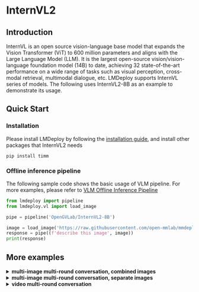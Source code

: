 # InternVL2

## Introduction

InternVL is an open source vision-language base model that expands the Vision Transformer (ViT) to 600 million parameters and aligns with the Large Language Model (LLM). It is the largest open-source vision/vision-language foundation model (14B) to date, achieving 32 state-of-the-art performance on a wide range of tasks such as visual perception, cross-modal retrieval, multimodal dialogue, etc. LMDeploy supports InternVL series of models. The following uses InternVL2-8B as an example to demonstrate its usage.

## Quick Start

### Installation

Please install LMDeploy by following the [installation guide](../installation.md), and install other packages that InternVL2 needs

```shell
pip install timm
```

### Offline inference pipeline

The following sample code shows the basic usage of VLM pipeline. For more examples, please refer to [VLM Offline Inference Pipeline](./vl_pipeline.md)

```python
from lmdeploy import pipeline
from lmdeploy.vl import load_image

pipe = pipeline('OpenGVLab/InternVL2-8B')

image = load_image('https://raw.githubusercontent.com/open-mmlab/mmdeploy/main/tests/data/tiger.jpeg')
response = pipe((f'describe this image', image))
print(response)
```

## More examples

<details>
  <summary>
    <b>multi-image multi-round conversation, combined images</b>
  </summary>

```python
from lmdeploy import pipeline
from lmdeploy.vl import load_image
from lmdeploy.vl.utils import encode_image_base64
from lmdeploy.vl.constants import IMAGE_TOKEN

pipe = pipeline('OpenGVLab/InternVL2-8B', log_level='INFO')
messages = [
    dict(role='user', content=[
        dict(type='text', text=f'<img>{IMAGE_TOKEN}{IMAGE_TOKEN}</img>\nDescribe the two images in detail.'),
        dict(type='image_url', image_url=dict(max_dynamic_patch=12, url='https://raw.githubusercontent.com/OpenGVLab/InternVL/main/internvl_chat/examples/image1.jpg')),
        dict(type='image_url', image_url=dict(max_dynamic_patch=12, url='https://raw.githubusercontent.com/OpenGVLab/InternVL/main/internvl_chat/examples/image2.jpg'))
    ])
]
out = pipe(messages, top_k=1)

messages.append(dict(role='assistant', content=out.text))
messages.append(dict(role='user', content='What are the similarities and differences between these two images.'))
out = pipe(messages, top_k=1)
```

</details>

<details>
  <summary>
    <b>multi-image multi-round conversation, separate images</b>
  </summary>

```python
from lmdeploy import pipeline
from lmdeploy.vl import load_image
from lmdeploy.vl.utils import encode_image_base64
from lmdeploy.vl.constants import IMAGE_TOKEN

pipe = pipeline('OpenGVLab/InternVL2-8B', log_level='INFO')
messages = [
    dict(role='user', content=[
        dict(type='text', text=f'Image-1: <img>{IMAGE_TOKEN}</img>\nImage-2: <img>{IMAGE_TOKEN}</img>\nDescribe the two images in detail.'),
        dict(type='image_url', image_url=dict(max_dynamic_patch=12, url='https://raw.githubusercontent.com/OpenGVLab/InternVL/main/internvl_chat/examples/image1.jpg')),
        dict(type='image_url', image_url=dict(max_dynamic_patch=12, url='https://raw.githubusercontent.com/OpenGVLab/InternVL/main/internvl_chat/examples/image2.jpg'))
    ])
]
out = pipe(messages, top_k=1)

messages.append(dict(role='assistant', content=out.text))
messages.append(dict(role='user', content='What are the similarities and differences between these two images.'))
out = pipe(messages, top_k=1)
```

</details>

<details>
  <summary>
    <b>video multi-round conversation</b>
  </summary>

```python
import numpy as np
from lmdeploy import pipeline
from decord import VideoReader, cpu
from lmdeploy.vl.constants import IMAGE_TOKEN
from lmdeploy.vl.utils import encode_image_base64
from PIL import Image
pipe = pipeline('OpenGVLab/InternVL2-8B', log_level='INFO')


def get_index(bound, fps, max_frame, first_idx=0, num_segments=32):
    if bound:
        start, end = bound[0], bound[1]
    else:
        start, end = -100000, 100000
    start_idx = max(first_idx, round(start * fps))
    end_idx = min(round(end * fps), max_frame)
    seg_size = float(end_idx - start_idx) / num_segments
    frame_indices = np.array([
        int(start_idx + (seg_size / 2) + np.round(seg_size * idx))
        for idx in range(num_segments)
    ])
    return frame_indices


def load_video(video_path, bound=None, input_size=448, max_num=1, num_segments=32):
    vr = VideoReader(video_path, ctx=cpu(0), num_threads=1)
    max_frame = len(vr) - 1
    fps = float(vr.get_avg_fps())
    pixel_values_list, num_patches_list = [], []
    frame_indices = get_index(bound, fps, max_frame, first_idx=0, num_segments=num_segments)
    imgs = []
    for frame_index in frame_indices:
        img = Image.fromarray(vr[frame_index].asnumpy()).convert('RGB')
        imgs.append(img)
    return imgs


video_path = 'red-panda.mp4'
imgs = load_video(video_path, num_segments=8, max_num=1)

question = ''
for i in range(len(imgs)):
    question = question + f'Frame{i+1}: <img>{IMAGE_TOKEN}</img>\n'

question += 'What is the red panda doing?'

content = [{'type': 'text', 'text': question}]
for img in imgs:
    content.append({'type': 'image_url', 'image_url': {'max_dynamic_patch': 1, 'url': f'data:image/jpeg;base64,{encode_image_base64(img)}'}})

messages = [dict(role='user', content=content)]
out = pipe(messages, top_k=1)

messages.append(dict(role='assistant', content=out.text))
messages.append(dict(role='user', content='Describe this video in detail. Don\'t repeat.'))
out = pipe(messages, top_k=1)
```

</details>
